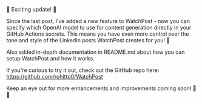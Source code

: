 🚀 Exciting update! 🌟 

Since the last post, I've added a new feature to WatchPost - now you can specify which OpenAI model to use for content generation directly in your GitHub Actions secrets. This means you have even more control over the tone and style of the LinkedIn posts WatchPost creates for you! 🤖

Also added in-depth documentation in README.md about how you can setup WatchPost and how it works.

If you're curious to try it out, check out the GitHub repo here: https://github.com/rohittp0/WatchPost

Keep an eye out for more enhancements and improvements coming soon! 🚀💼
